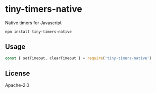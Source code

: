 # tiny-timers-native

Native timers for Javascript

```
npm install tiny-timers-native
```

## Usage

``` js
const { setTimeout, clearTimeout } = require('tiny-timers-native')
```

## License

Apache-2.0
